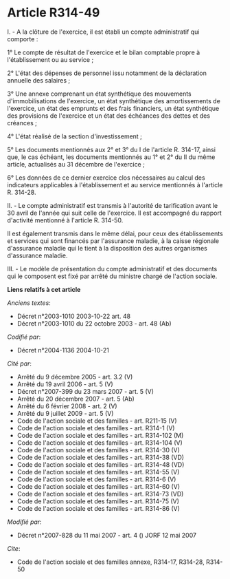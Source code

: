 # Article R314-49

I. - A la clôture de l'exercice, il est établi un compte administratif qui comporte :

1° Le compte de résultat de l'exercice et le bilan comptable propre à l'établissement ou au service ;

2° L'état des dépenses de personnel issu notamment de la déclaration annuelle des salaires ;

3° Une annexe comprenant un état synthétique des mouvements d'immobilisations de l'exercice, un état synthétique des
amortissements de l'exercice, un état des emprunts et des frais financiers, un état synthétique des provisions de l'exercice
et un état des échéances des dettes et des créances ;

4° L'état réalisé de la section d'investissement ;

5° Les documents mentionnés aux 2° et 3° du I de l'article R. 314-17, ainsi que, le cas échéant, les documents mentionnés au
1° et 2° du II du même article, actualisés au 31 décembre de l'exercice ;

6° Les données de ce dernier exercice clos nécessaires au calcul des indicateurs applicables à l'établissement et au service
mentionnés à l'article R. 314-28.

II. - Le compte administratif est transmis à l'autorité de tarification avant le 30 avril de l'année qui suit celle de
l'exercice. Il est accompagné du rapport d'activité mentionné à l'article R. 314-50.

Il est également transmis dans le même délai, pour ceux des établissements et services qui sont financés par l'assurance
maladie, à la caisse régionale d'assurance maladie qui le tient à la disposition des autres organismes d'assurance maladie.

III. - Le modèle de présentation du compte administratif et des documents qui le composent est fixé par arrêté du ministre
chargé de l'action sociale.

**Liens relatifs à cet article**

_Anciens textes_:

  - Décret n°2003-1010 2003-10-22 art. 48
  - Décret n°2003-1010 du 22 octobre 2003 - art. 48 (Ab)

_Codifié par_:

  - Décret n°2004-1136 2004-10-21

_Cité par_:

  - Arrêté du 9 décembre 2005 - art. 3.2 (V)
  - Arrêté du 19 avril 2006 - art. 5 (V)
  - Décret n°2007-399 du 23 mars 2007 - art. 5 (V)
  - Arrêté du 20 décembre 2007 - art. 5 (Ab)
  - Arrêté du 6 février 2008 - art. 2 (V)
  - Arrêté du 9 juillet 2009 - art. 5 (V)
  - Code de l'action sociale et des familles - art. R211-15 (V)
  - Code de l'action sociale et des familles - art. R314-1 (V)
  - Code de l'action sociale et des familles - art. R314-102 (M)
  - Code de l'action sociale et des familles - art. R314-104 (V)
  - Code de l'action sociale et des familles - art. R314-30 (V)
  - Code de l'action sociale et des familles - art. R314-38 (VD)
  - Code de l'action sociale et des familles - art. R314-48 (VD)
  - Code de l'action sociale et des familles - art. R314-55 (V)
  - Code de l'action sociale et des familles - art. R314-6 (V)
  - Code de l'action sociale et des familles - art. R314-60 (V)
  - Code de l'action sociale et des familles - art. R314-73 (VD)
  - Code de l'action sociale et des familles - art. R314-75 (V)
  - Code de l'action sociale et des familles - art. R314-86 (V)

_Modifié par_:

  - Décret n°2007-828 du 11 mai 2007 - art. 4 () JORF 12 mai 2007

_Cite_:

  - Code de l'action sociale et des familles annexe, R314-17, R314-28, R314-50
